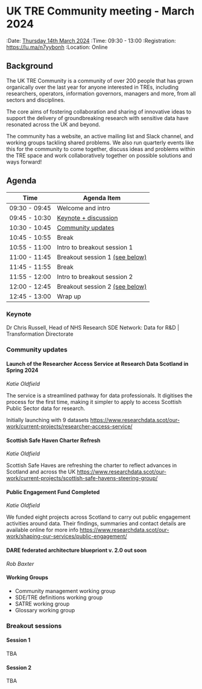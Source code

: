 # UK TRE Community meeting - March 2024

:Date: [Thursday 14th March 2024](https://arewemeetingyet.com/London/2024-03-14/09:30/UK%20TRE%20Community%20meeting)
:Time: 09:30 - 13:00
:Registration: https://lu.ma/n7yybonh
:Location: Online

## Background

​​The UK TRE Community is a community of over 200 people that has grown organically over the last year for anyone interested in TREs, including researchers, operators, information governors, managers and more, from all sectors and disciplines.

​​The core aims of fostering collaboration and sharing of innovative ideas to support the delivery of groundbreaking research with sensitive data have resonated across the UK and beyond.

​​The community has a website, an active mailing list and Slack channel, and working groups tackling shared problems.
We also run quarterly events like this for the community to come together, discuss ideas and problems within the TRE space and work collaboratively together on possible solutions and ways forward!

## Agenda

| Time          | Agenda Item                                  |
| ------------- | -------------------------------------------- |
| 09:30 - 09:45 | Welcome and intro                            |
| 09:45 - 10:30 | [Keynote + discussion](#keynote)             |
| 10:30 - 10:45 | [Community updates](#community-updates)      |
| 10:45 - 10:55 | Break                                        |
| 10:55 - 11:00 | Intro to breakout session 1                  |
| 11:00 - 11:45 | Breakout session 1 [(see below)](#session-1) |
| 11:45 - 11:55 | Break                                        |
| 11:55 - 12:00 | Intro to breakout session 2                  |
| 12:00 - 12:45 | Breakout session 2 [(see below)](#session-2) |
| 12:45 - 13:00 | Wrap up                                      |

### Keynote

Dr Chris Russell, Head of NHS Research SDE Network: Data for R&D | Transformation Directorate

### Community updates

#### Launch of the Researcher Access Service at Research Data Scotland in Spring 2024

_Katie Oldfield_

The service is a streamlined pathway for data professionals. 
It digitises the process for the first time, making it simpler to apply to access Scottish Public Sector data for research. 

Initially launching with 9 datasets https://www.researchdata.scot/our-work/current-projects/researcher-access-service/
 
#### Scottish Safe Haven Charter Refresh 

_Katie Oldfield_

Scottish Safe Haves are refreshing the charter to reflect advances in Scotland and across the UK https://www.researchdata.scot/our-work/current-projects/scottish-safe-havens-steering-group/
 
#### Public Engagement Fund Completed 

_Katie Oldfield_

We funded eight projects across Scotland to carry out public engagement activities around data. 
Their findings, summaries and contact details are available online for more info https://www.researchdata.scot/our-work/shaping-our-services/public-engagement/

#### DARE federated architecture bluepriont v. 2.0 out soon

_Rob Baxter_

#### Working Groups
- Community management working group
- SDE/TRE definitions working group
- SATRE working group
- Glossary working group

### Breakout sessions

#### Session 1

TBA

#### Session 2

TBA
